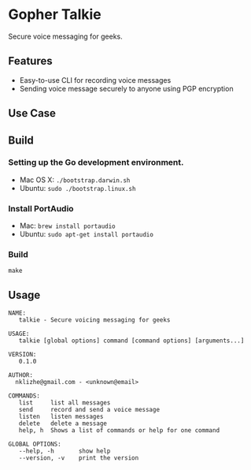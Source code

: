 # Gopher Talkie
Secure voice messaging for geeks.

## Features
* Easy-to-use CLI for recording voice messages
* Sending voice message securely to anyone using PGP encryption

## Use Case
<TODO>

## Build

### Setting up the Go development environment.
* Mac OS X: `./bootstrap.darwin.sh`
* Ubuntu: `sudo ./bootstrap.linux.sh`

### Install PortAudio
* Mac: `brew install portaudio`
* Ubuntu: `sudo apt-get install portaudio`

### Build
```
make
```

## Usage
```
NAME:
   talkie - Secure voicing messaging for geeks

USAGE:
   talkie [global options] command [command options] [arguments...]

VERSION:
   0.1.0

AUTHOR:
  nklizhe@gmail.com - <unknown@email>

COMMANDS:
   list		list all messages
   send		record and send a voice message
   listen	listen messages
   delete	delete a message
   help, h	Shows a list of commands or help for one command
   
GLOBAL OPTIONS:
   --help, -h		show help
   --version, -v	print the version
 ```
